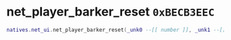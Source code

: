 # net_player_barker_reset `0xBECB3EEC`

```lua
natives.net_ui.net_player_barker_reset(_unk0 --[[ number ]], _unk1 --[[ number ]], _unk2 --[[ number ]], _unk3 --[[ number ]])
```